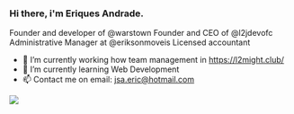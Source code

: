 ### Hi there, i'm Eriques Andrade.

Founder and developer of @warstown
Founder and CEO of @l2jdevofc
Administrative Manager at @eriksonmoveis
Licensed accountant


- 🔭 I’m currently working how team management in https://l2might.club/
- 🌱 I’m currently learning Web Development
- 📫 Contact me on email: jsa.eric@hotmail.com


<picture>
<source 
  srcset="https://github-readme-stats.vercel.app/api?username=jsa-eriques&show_icons=true&theme=dark"
  media="(prefers-color-scheme: dark)"
/>
<source
  srcset="https://github-readme-stats.vercel.app/api?username=jsa-eriques&show_icons=true"
  media="(prefers-color-scheme: light), (prefers-color-scheme: no-preference)"
/>
<img src="https://github-readme-stats.vercel.app/api?username=anuraghazra&show_icons=true" />
</picture>

<!--
**jsa-eriques/jsa-eriques** is a ✨ _special_ ✨ repository because its `README.md` (this file) appears on your GitHub profile.

Here are some ideas to get you started:


- ⚡ Fun fact: ...
-->
